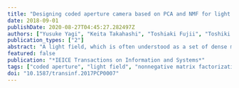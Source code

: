 ```yaml
---
title: "Designing coded aperture camera based on PCA and NMF for light field acquisition"
date: 2018-09-01
publishDate: 2020-08-27T04:45:27.282497Z
authors: ["Yusuke Yagi", "Keita Takahashi", "Toshiaki Fujii", "Toshiki Sonoda", "Hajime Nagahara"]
publication_types: ["2"]
abstract: "A light field, which is often understood as a set of dense multi-view images, has been utilized in various 2D/3D applications. Efficient light field acquisition using a coded aperture camera is the target problem considered in this paper. Specifically, the entire light field, which consists of many images, should be reconstructed from only a few images that are captured through different aperture patterns. In previous work, this problem has often been discussed from the context of compressed sensing (CS), where sparse representations on a pre-trained dictionary or basis are explored to reconstruct the light field. In contrast, we formulated this problem from the perspective of principal component analysis (PCA) and non-negative matrix factorization (NMF), where only a small number of basis vectors are selected in advance based on the analysis of the training dataset. From this formulation, we derived optimal non-negative aperture patterns and a straight-forward reconstruction algorithm. Even though our method is based on conventional techniques, it has proven to be more accurate and much faster than a state-of-the-art CS-based method."
featured: false
publication: "*IEICE Transactions on Information and Systems*"
tags: ["coded aperture", "light field", "nonnegative matrix factorization", "principal component analysis"]
doi: "10.1587/transinf.2017PCP0007"
---
```


